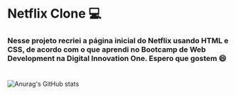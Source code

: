 # Netflix Clone 💻
### Nesse projeto recriei a página inicial do Netflix usando HTML e CSS, de acordo com o que aprendi no Bootcamp de Web Development na Digital Innovation One. Espero que gostem 😄

#

 ![Anurag's GitHub stats](https://github-readme-stats.vercel.app/api?username=erisbr&theme=prussian&show_icons=true)
